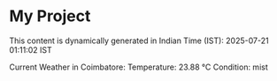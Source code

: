 # My Project

This content is dynamically generated in Indian Time (IST): 2025-07-21 01:11:02 IST


Current Weather in Coimbatore:
Temperature: 23.88 °C
Condition: mist
